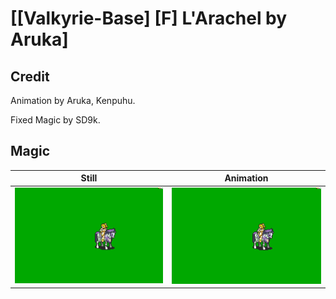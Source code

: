 # [\[Valkyrie-Base\] \[F\] L'Arachel by Aruka]

## Credit

Animation by Aruka, Kenpuhu.

Fixed Magic by SD9k.
	
## Magic

| Still | Animation |
| :---: | :-------: |
| ![Magic still](./Magic_000.png) | ![Magic animation](./Magic.gif) |
